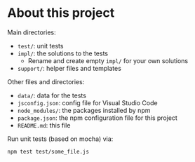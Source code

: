 # About this project

Main directories:

* `test/`: unit tests
* `impl/`: the solutions to the tests
    * Rename and create empty `impl/` for your own solutions
* `support/`: helper files and templates

Other files and directories:

* `data/`: data for the tests
* `jsconfig.json`: config file for Visual Studio Code
* `node_modules/`: the packages installed by npm
* `package.json`: the npm configuration file for this project
* `README.md`: this file

Run unit tests (based on mocha) via:

```
npm test test/some_file.js
```
